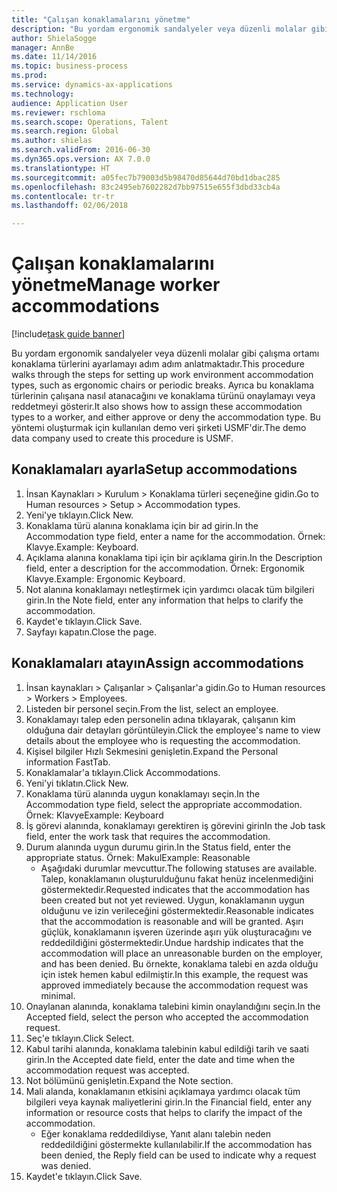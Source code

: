 ```yaml
--- 
title: "Çalışan konaklamalarını yönetme"
description: "Bu yordam ergonomik sandalyeler veya düzenli molalar gibi çalışma ortamı konaklama türlerini ayarlamayı adım adım anlatmaktadır."
author: ShielaSogge
manager: AnnBe
ms.date: 11/14/2016
ms.topic: business-process
ms.prod: 
ms.service: dynamics-ax-applications
ms.technology: 
audience: Application User
ms.reviewer: rschloma
ms.search.scope: Operations, Talent
ms.search.region: Global
ms.author: shielas
ms.search.validFrom: 2016-06-30
ms.dyn365.ops.version: AX 7.0.0
ms.translationtype: HT
ms.sourcegitcommit: a05fec7b79003d5b98470d85644d70bd1dbac285
ms.openlocfilehash: 83c2495eb7602282d7bb97515e655f3dbd33cb4a
ms.contentlocale: tr-tr
ms.lasthandoff: 02/06/2018

---
```

# <a name="manage-worker-accommodations"></a><span data-ttu-id="cf9a1-103">Çalışan konaklamalarını yönetme</span><span class="sxs-lookup"><span data-stu-id="cf9a1-103">Manage worker accommodations</span></span>

[!include[task guide banner](../../../includes/task-guide-banner.md)]

<span data-ttu-id="cf9a1-104">Bu yordam ergonomik sandalyeler veya düzenli molalar gibi çalışma ortamı konaklama türlerini ayarlamayı adım adım anlatmaktadır.</span><span class="sxs-lookup"><span data-stu-id="cf9a1-104">This procedure walks through the steps for setting up work environment accommodation types, such as ergonomic chairs or periodic breaks.</span></span> <span data-ttu-id="cf9a1-105">Ayrıca bu konaklama türlerinin çalışana nasıl atanacağını ve konaklama türünü onaylamayı veya reddetmeyi gösterir.</span><span class="sxs-lookup"><span data-stu-id="cf9a1-105">It also shows how to assign these accommodation types to a worker, and either approve or deny the accommodation type.</span></span> <span data-ttu-id="cf9a1-106">Bu yöntemi oluşturmak için kullanılan demo veri şirketi USMF'dir.</span><span class="sxs-lookup"><span data-stu-id="cf9a1-106">The demo data company used to create this procedure is USMF.</span></span>


## <a name="setup-accommodations"></a><span data-ttu-id="cf9a1-107">Konaklamaları ayarla</span><span class="sxs-lookup"><span data-stu-id="cf9a1-107">Setup accommodations</span></span>
1. <span data-ttu-id="cf9a1-108">İnsan Kaynakları > Kurulum > Konaklama türleri seçeneğine gidin.</span><span class="sxs-lookup"><span data-stu-id="cf9a1-108">Go to Human resources > Setup > Accommodation types.</span></span>
2. <span data-ttu-id="cf9a1-109">Yeni'ye tıklayın.</span><span class="sxs-lookup"><span data-stu-id="cf9a1-109">Click New.</span></span>
3. <span data-ttu-id="cf9a1-110">Konaklama türü alanına konaklama için bir ad girin.</span><span class="sxs-lookup"><span data-stu-id="cf9a1-110">In the Accommodation type field, enter a name for the accommodation.</span></span> <span data-ttu-id="cf9a1-111">Örnek: Klavye.</span><span class="sxs-lookup"><span data-stu-id="cf9a1-111">Example: Keyboard.</span></span>
4. <span data-ttu-id="cf9a1-112">Açıklama alanına konaklama tipi için bir açıklama girin.</span><span class="sxs-lookup"><span data-stu-id="cf9a1-112">In the Description field, enter a description for the accommodation.</span></span> <span data-ttu-id="cf9a1-113">Örnek: Ergonomik Klavye.</span><span class="sxs-lookup"><span data-stu-id="cf9a1-113">Example: Ergonomic Keyboard.</span></span>
5. <span data-ttu-id="cf9a1-114">Not alanına konaklamayı netleştirmek için yardımcı olacak tüm bilgileri girin.</span><span class="sxs-lookup"><span data-stu-id="cf9a1-114">In the Note field, enter any information that helps to clarify the accommodation.</span></span>
6. <span data-ttu-id="cf9a1-115">Kaydet'e tıklayın.</span><span class="sxs-lookup"><span data-stu-id="cf9a1-115">Click Save.</span></span>
7. <span data-ttu-id="cf9a1-116">Sayfayı kapatın.</span><span class="sxs-lookup"><span data-stu-id="cf9a1-116">Close the page.</span></span>

## <a name="assign-accommodations"></a><span data-ttu-id="cf9a1-117">Konaklamaları atayın</span><span class="sxs-lookup"><span data-stu-id="cf9a1-117">Assign accommodations</span></span>
1. <span data-ttu-id="cf9a1-118">İnsan kaynakları > Çalışanlar > Çalışanlar'a gidin.</span><span class="sxs-lookup"><span data-stu-id="cf9a1-118">Go to Human resources > Workers > Employees.</span></span>
2. <span data-ttu-id="cf9a1-119">Listeden bir personel seçin.</span><span class="sxs-lookup"><span data-stu-id="cf9a1-119">From the list, select an employee.</span></span>
3. <span data-ttu-id="cf9a1-120">Konaklamayı talep eden personelin adına tıklayarak, çalışanın kim olduğuna dair detayları görüntüleyin.</span><span class="sxs-lookup"><span data-stu-id="cf9a1-120">Click the employee's name to view details about the employee who is requesting the accommodation.</span></span>
4. <span data-ttu-id="cf9a1-121">Kişisel bilgiler Hızlı Sekmesini genişletin.</span><span class="sxs-lookup"><span data-stu-id="cf9a1-121">Expand the Personal information FastTab.</span></span>
5. <span data-ttu-id="cf9a1-122">Konaklamalar'a tıklayın.</span><span class="sxs-lookup"><span data-stu-id="cf9a1-122">Click Accommodations.</span></span>
6. <span data-ttu-id="cf9a1-123">Yeni'yi tıklatın.</span><span class="sxs-lookup"><span data-stu-id="cf9a1-123">Click New.</span></span>
7. <span data-ttu-id="cf9a1-124">Konaklama türü alanında uygun konaklamayı seçin.</span><span class="sxs-lookup"><span data-stu-id="cf9a1-124">In the Accommodation type field, select the appropriate accommodation.</span></span> <span data-ttu-id="cf9a1-125">Örnek: Klavye</span><span class="sxs-lookup"><span data-stu-id="cf9a1-125">Example: Keyboard</span></span>
8. <span data-ttu-id="cf9a1-126">İş görevi alanında, konaklamayı gerektiren iş görevini girin</span><span class="sxs-lookup"><span data-stu-id="cf9a1-126">In the Job task field, enter the work task that requires the accommodation.</span></span>
9. <span data-ttu-id="cf9a1-127">Durum alanında uygun durumu girin.</span><span class="sxs-lookup"><span data-stu-id="cf9a1-127">In the Status field, enter the appropriate status.</span></span> <span data-ttu-id="cf9a1-128">Örnek: Makul</span><span class="sxs-lookup"><span data-stu-id="cf9a1-128">Example: Reasonable</span></span>
    * <span data-ttu-id="cf9a1-129">Aşağıdaki durumlar mevcuttur.</span><span class="sxs-lookup"><span data-stu-id="cf9a1-129">The following statuses are available.</span></span> <span data-ttu-id="cf9a1-130">Talep, konaklamanın oluşturulduğunu fakat henüz incelenmediğini göstermektedir.</span><span class="sxs-lookup"><span data-stu-id="cf9a1-130">Requested indicates that the accommodation has been created but not yet reviewed.</span></span> <span data-ttu-id="cf9a1-131">Uygun, konaklamanın uygun olduğunu ve izin verileceğini göstermektedir.</span><span class="sxs-lookup"><span data-stu-id="cf9a1-131">Reasonable indicates that the accommodation is reasonable and will be granted.</span></span> <span data-ttu-id="cf9a1-132">Aşırı güçlük, konaklamanın işveren üzerinde aşırı yük oluşturacağını ve reddedildiğini göstermektedir.</span><span class="sxs-lookup"><span data-stu-id="cf9a1-132">Undue hardship indicates that the accommodation will place an unreasonable burden on the employer, and has been denied.</span></span> <span data-ttu-id="cf9a1-133">Bu örnekte, konaklama talebi en azda olduğu için istek hemen kabul edilmiştir.</span><span class="sxs-lookup"><span data-stu-id="cf9a1-133">In this example, the request was approved immediately because the accommodation request was minimal.</span></span>  
10. <span data-ttu-id="cf9a1-134">Onaylanan alanında, konaklama talebini kimin onaylandığını seçin.</span><span class="sxs-lookup"><span data-stu-id="cf9a1-134">In the Accepted field, select the person who accepted the accommodation request.</span></span>
11. <span data-ttu-id="cf9a1-135">Seç'e tıklayın.</span><span class="sxs-lookup"><span data-stu-id="cf9a1-135">Click Select.</span></span>
12. <span data-ttu-id="cf9a1-136">Kabul tarihi alanında, konaklama talebinin kabul edildiği tarih ve saati girin.</span><span class="sxs-lookup"><span data-stu-id="cf9a1-136">In the Accepted date field, enter the date and time when the accommodation request was accepted.</span></span>
13. <span data-ttu-id="cf9a1-137">Not bölümünü genişletin.</span><span class="sxs-lookup"><span data-stu-id="cf9a1-137">Expand the Note section.</span></span>
14. <span data-ttu-id="cf9a1-138">Mali alanda, konaklamanın etkisini açıklamaya yardımcı olacak tüm bilgileri veya kaynak maliyetlerini girin.</span><span class="sxs-lookup"><span data-stu-id="cf9a1-138">In the Financial field, enter any information or resource costs that helps to clarify the impact of the accommodation.</span></span>
    * <span data-ttu-id="cf9a1-139">Eğer konaklama reddedildiyse, Yanıt alanı talebin neden reddedildiğini göstermekte kullanılabilir.</span><span class="sxs-lookup"><span data-stu-id="cf9a1-139">If the accommodation has been denied, the Reply field can be used to indicate why a request was denied.</span></span>  
15. <span data-ttu-id="cf9a1-140">Kaydet'e tıklayın.</span><span class="sxs-lookup"><span data-stu-id="cf9a1-140">Click Save.</span></span>


